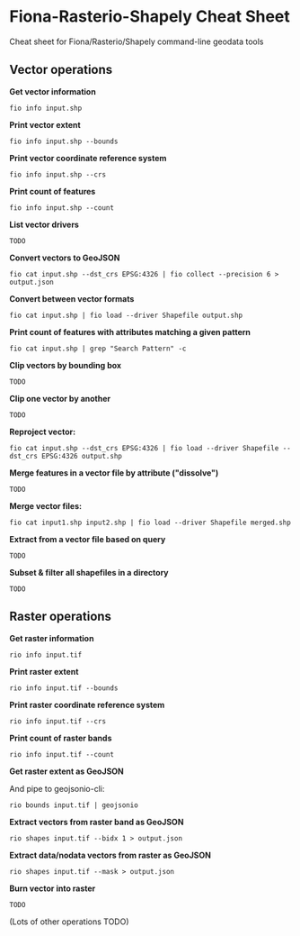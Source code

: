 Fiona-Rasterio-Shapely Cheat Sheet
==================================

Cheat sheet for Fiona/Rasterio/Shapely command-line geodata tools

Vector operations
---

__Get vector information__

	fio info input.shp

__Print vector extent__

	fio info input.shp --bounds

__Print vector coordinate reference system__

	fio info input.shp --crs
	
__Print count of features__

	fio info input.shp --count
	
__List vector drivers__

	TODO

__Convert vectors to GeoJSON__

	fio cat input.shp --dst_crs EPSG:4326 | fio collect --precision 6 > output.json

__Convert between vector formats__

	fio cat input.shp | fio load --driver Shapefile output.shp

__Print count of features with attributes matching a given pattern__

	fio cat input.shp | grep "Search Pattern" -c

__Clip vectors by bounding box__

	TODO

__Clip one vector by another__

	TODO

__Reproject vector:__

	fio cat input.shp --dst_crs EPSG:4326 | fio load --driver Shapefile --dst_crs EPSG:4326 output.shp
	
__Merge features in a vector file by attribute ("dissolve")__

  	TODO

__Merge vector files:__

  	fio cat input1.shp input2.shp | fio load --driver Shapefile merged.shp

__Extract from a vector file based on query__

  	TODO

__Subset & filter all shapefiles in a directory__

  	TODO

Raster operations
---
__Get raster information__

	rio info input.tif

__Print raster extent__

	rio info input.tif --bounds

__Print raster coordinate reference system__

	rio info input.tif --crs
	
__Print count of raster bands__

	rio info input.tif --count

__Get raster extent as GeoJSON__

And pipe to geojsonio-cli:

	rio bounds input.tif | geojsonio

__Extract vectors from raster band as GeoJSON__

	rio shapes input.tif --bidx 1 > output.json

__Extract data/nodata vectors from raster as GeoJSON__

	rio shapes input.tif --mask > output.json
	
__Burn vector into raster__

	TODO

(Lots of other operations TODO)
